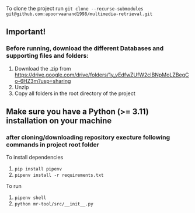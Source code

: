 To clone the project run `git clone --recurse-submodules git@github.com:apoorvaanand1998/multimedia-retrieval.git`


## Important!
### Before running, download the different Databases and supporting files and folders:
1. Download the .zip from https://drive.google.com/drive/folders/1y_vEdfwZUfW2cIBNpMoLZBegCo-6HZ3m?usp=sharing
2. Unzip
3. Copy all folders in the root directory of the project

## Make sure you have a Python (>= 3.11) installation on your machine
### after cloning/downloading repository execture following commands in project root folder

To install dependencies 
1. `pip install pipenv`
2. `pipenv install -r requirements.txt`

To run 
1. `pipenv shell`
2. `python mr-tool/src/__init__.py`
